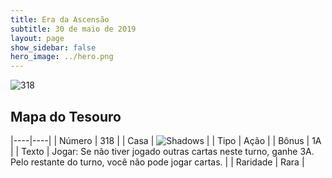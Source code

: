 ```yaml
---
title: Era da Ascensão
subtitle: 30 de maio de 2019
layout: page
show_sidebar: false
hero_image: ../hero.png
---
```


![318](https://cdn.keyforgegame.com/media/card_front/pt/435_318_R7GXP7JVF785_pt.png)

## Mapa do Tesouro

|----|----|
| Número | 318 |
| Casa | ![Shadows](https://archonarcana.com/images/thumb/e/ee/Shadows.png/22px-Shadows.png "Sombras") |
| Tipo | Ação |
| Bônus | 1A |
| Texto | Jogar: Se não tiver jogado outras cartas neste turno, ganhe 3A. Pelo restante do turno, você não pode jogar cartas. |
| Raridade | Rara |
